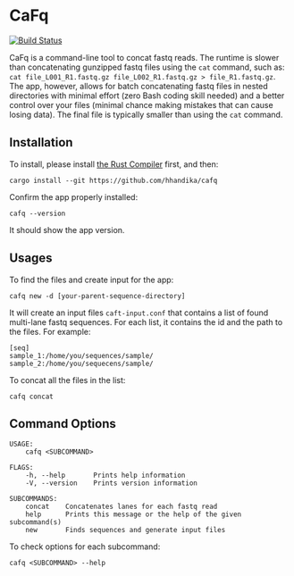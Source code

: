 # CaFq

[![Build Status](https://www.travis-ci.com/hhandika/fastq-merger.svg?branch=main)](https://www.travis-ci.com/hhandika/fastq-merger)

CaFq is a command-line tool to concat fastq reads. The runtime is slower than concatenating gunzipped fastq files using the `cat` command, such as: `cat file_L001_R1.fastq.gz file_L002_R1.fastq.gz > file_R1.fastq.gz`. The app, however, allows for batch concatenating fastq files in nested directories with minimal effort (zero Bash coding skill needed) and a better control over your files (minimal chance making mistakes that can cause losing data). The final file is typically smaller than using the `cat` command.

## Installation

To install, please install [the Rust Compiler](https://www.rust-lang.org/learn/get-started) first, and then:

```
cargo install --git https://github.com/hhandika/cafq
```

Confirm the app properly installed:

```
cafq --version
```

It should show the app version.

## Usages

To find the files and create input for the app:

```
cafq new -d [your-parent-sequence-directory]
```

It will create an input files `caft-input.conf` that contains a list of found multi-lane fastq sequences. For each list, it contains the id and the path to the files. For example: 

```
[seq]
sample_1:/home/you/sequences/sample/
sample_2:/home/you/sequecens/sample/
```

To concat all the files in the list:

```
cafq concat
```

## Command Options


```
USAGE:
    cafq <SUBCOMMAND>

FLAGS:
    -h, --help       Prints help information
    -V, --version    Prints version information

SUBCOMMANDS:
    concat    Concatenates lanes for each fastq read
    help      Prints this message or the help of the given subcommand(s)
    new       Finds sequences and generate input files
```

To check options for each subcommand:

```
cafq <SUBCOMMAND> --help
```